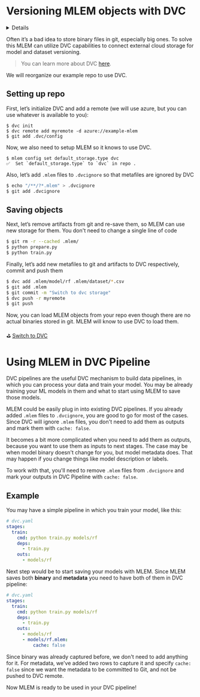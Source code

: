 # Versioning MLEM objects with DVC

<details>

### 🧳 Requirements

`pip install mlem dvc[azure]`

</details>

Often it’s a bad idea to store binary files in git, especially big ones. To
solve this MLEM can utilize DVC capabilities to connect external cloud storage
for model and dataset versioning.

> You can learn more about DVC [here](https://dvc.org/doc).

We will reorganize our example repo to use DVC.

## Setting up repo

First, let’s initialize DVC and add a remote (we will use azure, but you can use
whatever is available to you):

```dvc
$ dvc init
$ dvc remote add myremote -d azure://example-mlem
$ git add .dvc/config
```

Now, we also need to setup MLEM so it knows to use DVC.

```mlem
$ mlem config set default_storage.type dvc
✅  Set `default_storage.type` to `dvc` in repo .
```

Also, let’s add `.mlem` files to `.dvcignore` so that metafiles are ignored by
DVC

```bash
$ echo "/**/?*.mlem" > .dvcignore
$ git add .dvcignore
```

## Saving objects

Next, let’s remove artifacts from git and re-save them, so MLEM can use new
storage for them. You don't need to change a single line of code

```bash
$ git rm -r --cached .mlem/
$ python prepare.py
$ python train.py
```

Finally, let’s add new metafiles to git and artifacts to DVC respectively,
commit and push them

```bash
$ dvc add .mlem/model/rf .mlem/dataset/*.csv
$ git add .mlem
$ git commit -m "Switch to dvc storage"
$ dvc push -r myremote
$ git push
```

Now, you can load MLEM objects from your repo even though there are no actual
binaries stored in git. MLEM will know to use DVC to load them.

⛳
[Switch to DVC](https://github.com/iterative/example-mlem-get-started/tree/5-switch-to-dvc)

# Using MLEM in DVC Pipeline

DVC pipelines are the useful DVC mechanism to build data pipelines, in which you
can process your data and train your model. You may be already training your ML
models in them and what to start using MLEM to save those models.

MLEM could be easily plug in into existing DVC pipelines. If you already added
`.mlem` files to `.dvcignore`, you are good to go for most of the cases. Since
DVC will ignore `.mlem` files, you don't need to add them as outputs and mark
them with `cache: false`.

It becomes a bit more complicated when you need to add them as outputs, because
you want to use them as inputs to next stages. The case may be when model binary
doesn't change for you, but model metadata does. That may happen if you change
things like model description or labels.

To work with that, you'll need to remove `.mlem` files from `.dvcignore` and
mark your outputs in DVC Pipeline with `cache: false`.

## Example

You may have a simple pipeline in which you train your model, like this:

```yaml
# dvc.yaml
stages:
  train:
    cmd: python train.py models/rf
    deps:
      - train.py
    outs:
      - models/rf
```

Next step would be to start saving your models with MLEM. Since MLEM saves both
**binary** and **metadata** you need to have both of them in DVC pipeline:

```yaml
# dvc.yaml
stages:
  train:
    cmd: python train.py models/rf
    deps:
      - train.py
    outs:
      - models/rf
      - models/rf.mlem:
          cache: false
```

Since binary was already captured before, we don't need to add anything for it.
For metadata, we've added two rows to capture it and specify `cache: false`
since we want the metadata to be committed to Git, and not be pushed to DVC
remote.

Now MLEM is ready to be used in your DVC pipeline!
